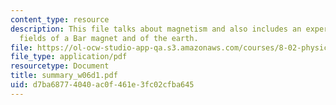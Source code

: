 ```yaml
---
content_type: resource
description: This file talks about magnetism and also includes an experiment of magnetic
  fields of a Bar magnet and of the earth.
file: https://ol-ocw-studio-app-qa.s3.amazonaws.com/courses/8-02-physics-ii-electricity-and-magnetism-spring-2007/d7ba68774040ac0f461e3fc02cfba645_summary_w06d1.pdf
file_type: application/pdf
resourcetype: Document
title: summary_w06d1.pdf
uid: d7ba6877-4040-ac0f-461e-3fc02cfba645
---
```

